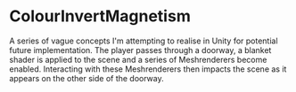 # ColourInvertMagnetism
A series of vague concepts I'm attempting to realise in Unity for potential future implementation. The player passes through a doorway, a blanket shader is applied to the scene and a series of Meshrenderers become enabled. Interacting with these Meshrenderers then impacts the scene as it appears on the other side of the doorway.
